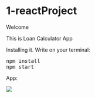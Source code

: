 # 1-reactProject
Welcome

This is Loan Calculator App 

Installing it.
Write on your terminal:

<pre>
npm install
npm start 
</pre>
App: 

<img src="https://github.com/shokhrukhkh/1-reactProject/blob/master/loan/11111.gif?raw=true">
